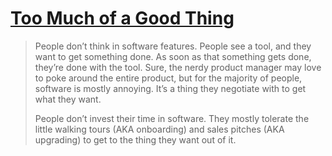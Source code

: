 # [Too Much of a Good Thing](https://mailchi.mp/aboard/aboard-newsletter-tags-were-it-9617896?e=0aef9786d3)

> People don’t think in software features. People see a tool, and they want to get something done. As soon as that something gets done, they’re done with the tool. Sure, the nerdy product manager may love to poke around the entire product, but for the majority of people, software is mostly annoying. It’s a thing they negotiate with to get what they want.
> 
> People don’t invest their time in software. They mostly tolerate the little walking tours (AKA onboarding) and sales pitches (AKA upgrading) to get to the thing they want out of it. 

